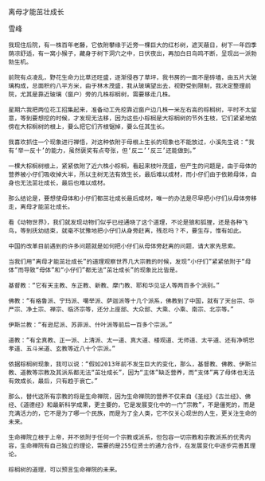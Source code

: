 离母才能茁壮成长

雪峰


    我现住后院，有一株百年老藤，它依附攀缘于近旁一棵巨大的红杉树，遮天蔽日，树下一年四季荫凉舒适，有一窝小猴子，藏身于树下洞穴之中，日伏夜出，再加白日鸟鸣不断，呈现出一派勃勃生机。

    前院有点凌乱，野花生命力比草还旺盛，逐渐侵吞了草坪，我书房的一面不是砖墙，由五片大玻璃构成，总面积约八平方米，由于林木茂盛，我从玻璃望出去，视野受到限制，我决定整理前院，尤其是靠近玻璃（窗户）旁的几株棕榈树，需要移走几株。

    星期六我把两位花工招集起来，准备动工先挖靠近窗户边几株一米左右高的棕榈树，平时不太留意，等到要想挖的时候，才发现无法移，因为这些小棕榈是大棕榈树的节外生枝，它们紧紧地依傍在大棕榈树的根上，要么把它们齐根锯掉，要么任其生长。

    我喜欢抓住一个现象进行禅悟，对这种依附于母根上生长的现象也不能放过，小溪先生说：“我有‘举一反十’的能力，虽然褒奖有点夸张，但‘反二’‘反三’还能做到。”

    一棵大棕榈树根上，紧紧依附了近六株小棕榈，看起来枝叶茂盛，但产生的问题是，由于母体的营养被小仔们吸收掉大半，所以主树无法有效生长，最后难以成材，而小仔们由于依赖母体，自身也无法茁壮成长，最后也难以成材。

    那么结论是，要想使母体和小仔们都茁壮成长最后成材，唯一的办法是尽早把小仔们从母体旁移走，离母才能茁壮成长。

    看《动物世界》，我们就发现动物们似乎已经通晓了这个道理，不论是狼和狐狸，还是各种飞鸟，等到抚幼结束，就毫不犹豫地把小仔们从身旁赶离，残忍吗？不，要生存，惟有如此。

    中国的改革目前遇到的许多问题就是如何把小仔们从母体旁赶离的问题，请大家先思索。

    当我们用“离母才能茁壮成长”的道理观察世界几大宗教的时候，发现“小仔们”紧紧依附于“母体”而导致“母体”和“小仔们”都无法“茁壮成长”的现象比比皆是。

    基督教：“它有天主教、东正教、新教、摩门教、耶和华见证人等两百多个派别。”

    佛教：“有格鲁派、宁玛派、噶举派、萨迦派等十几个派系，佛教到了中国，就有了天台宗、华严宗、净土宗、禅宗、临济宗等，还分上座部、大众部、大乘、小乘、南宗、北宗等。”

    伊斯兰教：“有逊尼派、苏菲派、什叶派等前后一百多个宗派。”

    道教：“有全真教、正一派、上清派、太一道、真大道、楼观道、无师道、太平道、还有净明忠孝道、五斗米道、玄教等近八十个宗派。”

    依据棕榈树现象，我可以说：“假如2013年前不发生巨大的变化，那么，基督教、佛教、伊斯兰教、道教等宗教及其派系都无法“茁壮成长”，因为“主体”缺乏营养，而“支体”离了母体也无法有效成长，最后，只有趋于衰亡。”

    那么，替代这所有宗教的将是生命禅院，因为生命禅院的营养不仅来自《圣经》《古兰经》、佛经、《道德经》和最新科学成果，更主要的，它是发展变化中的一门“宗教”，不是僵死的，而是充满活力的，它不是为了哪一个民族，而是为了全人类，它不仅关心现世的人生，更关注生命的未来。

    生命禅院立根于上帝，并不依附于任何一个宗教或派系，但包容一切宗教和宗教派系的优秀内容，生命禅院有自己独立的理论，需要的是255位贤士的通力合作，在发展变化中逐步完善其理论。

    棕榈树的道理，可以预言生命禅院的未来。



